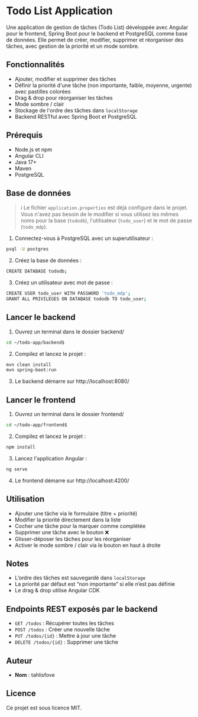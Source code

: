# Todo List Application

Une application de gestion de tâches (Todo List) développée avec Angular pour le frontend, Spring Boot pour le backend et PostgreSQL comme base de données. Elle permet de créer, modifier, supprimer et réorganiser des tâches, avec gestion de la priorité et un mode sombre.


## Fonctionnalités

- Ajouter, modifier et supprimer des tâches
- Définir la priorité d'une tâche (non importante, faible, moyenne, urgente) avec pastilles colorées
- Drag & drop pour réorganiser les tâches
- Mode sombre / clair
- Stockage de l'ordre des tâches dans `localStorage`
- Backend RESTful avec Spring Boot et PostgreSQL


## Prérequis

- Node.js et npm
- Angular CLI
- Java 17+
- Maven
- PostgreSQL


## Base de données

> ℹ️ Le fichier `application.properties` est déjà configuré dans le projet. Vous n'avez pas besoin de le modifier si vous utilisez les mêmes noms pour la base (`tododb`), l'utilisateur (`todo_user`) et le mot de passe (`todo_mdp`).

1. Connectez-vous à PostgreSQL avec un superutilisateur :
```bash
psql -U postgres
```

2. Créez la base de données :
```bash
CREATE DATABASE tododb;
```

3. Créez un utilisateur avec mot de passe :
```bash
CREATE USER todo_user WITH PASSWORD 'todo_mdp';
GRANT ALL PRIVILEGES ON DATABASE tododb TO todo_user;
```

## Lancer le backend

1. Ouvrez un terminal dans le dossier backend/
```bash
cd ~/todo-app/backend$
```

2. Compilez et lancez le projet :
```bash
mvn clean install
mvn spring-boot:run
```

3. Le backend démarre sur http://localhost:8080/


## Lancer le frontend

1. Ouvrez un terminal dans le dossier frontend/
```bash
cd ~/todo-app/frontend$
```

2. Compilez et lancez le projet :
```bash
npm install
```

3. Lancez l'application Angular :
```bash
ng serve
```

4. Le frontend démarre sur http://localhost:4200/


## Utilisation

- Ajouter une tâche via le formulaire (titre + priorité)
- Modifier la priorité directement dans la liste
- Cocher une tâche pour la marquer comme complétée
- Supprimer une tâche avec le bouton ❌
- Glisser-déposer les tâches pour les réorganiser
- Activer le mode sombre / clair via le bouton en haut à droite


## Notes

- L’ordre des tâches est sauvegardé dans `localStorage`
- La priorité par défaut est “non importante” si elle n’est pas définie
- Le drag & drop utilise Angular CDK


## Endpoints REST exposés par le backend

- `GET /todos` : Récupérer toutes les tâches
- `POST /todos` : Créer une nouvelle tâche
- `PUT /todos/{id}` : Mettre à jour une tâche
- `DELETE /todos/{id}` : Supprimer une tâche


## Auteur

- **Nom** : tahlisfove


## Licence

Ce projet est sous licence MIT.